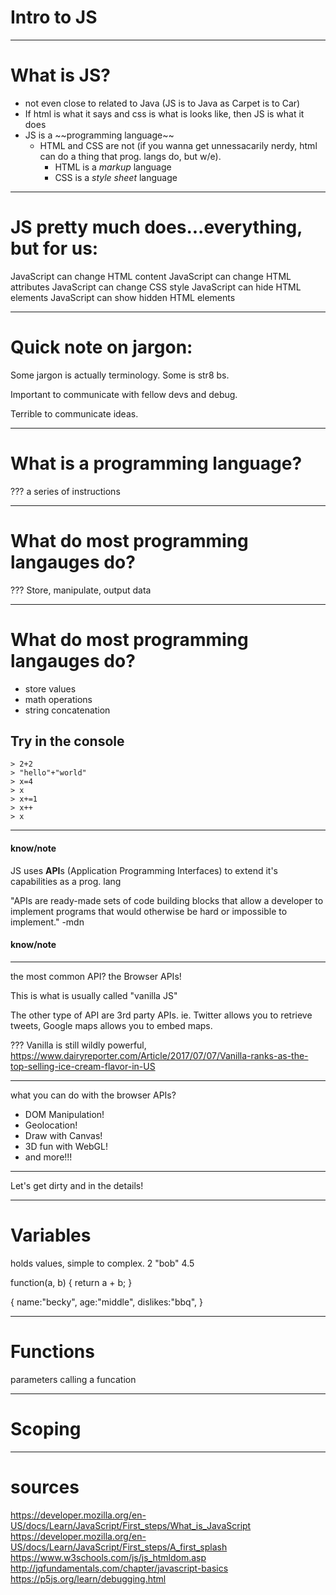 # Intro to JS
---

# What is JS?

- not even close to related to Java (JS is to Java as Carpet is to Car)
- If html is what it says and css is what is looks like, then JS is what it does
- JS is a \~\~programming language\~\~
    - HTML and CSS are not (if you wanna get unnessacarily nerdy, html can do a thing that prog. langs do, but w/e). 
        - HTML is a *markup* language
        - CSS is a *style sheet* language

---

# JS pretty much does...everything, but for us:

JavaScript can change HTML content
JavaScript can change HTML attributes
JavaScript can change CSS style
JavaScript can hide HTML elements
JavaScript can show hidden HTML elements

---

# Quick note on jargon:

Some jargon is actually terminology. Some is str8 bs.

Important to communicate with fellow devs and debug.

Terrible to communicate ideas.

---

# What is a programming language?

???
a series of instructions

---

# What do most programming langauges do?

???
Store, manipulate, output data

---
# What do most programming langauges do?

- store values
- math operations
- string concatenation

## Try in the console
```
> 2+2
> "hello"+"world"
> x=4
> x
> x+=1
> x++
> x
```
---
#### know/note

JS uses **API**s (Application Programming Interfaces) to extend it's capabilities as a prog. lang

"APIs are ready-made sets of code building blocks that allow a developer to implement programs that would otherwise be hard or impossible to implement." -mdn
#### know/note
---

the most common API? the Browser APIs!

This is what is usually called "vanilla JS"

The other type of API are 3rd party APIs. ie. Twitter allows you to retrieve tweets, Google maps allows you to embed maps.

???
Vanilla is still wildly powerful, https://www.dairyreporter.com/Article/2017/07/07/Vanilla-ranks-as-the-top-selling-ice-cream-flavor-in-US

---

what you can do with the browser APIs?

- DOM Manipulation!
- Geolocation!
- Draw with Canvas!
- 3D fun with WebGL!
- and more!!!

---
Let's get dirty and in the details!

---
# Variables
holds values, simple to complex.
2
"bob"
4.5

function(a, b) {
  return a + b;
}

{
    name:"becky",
    age:"middle",
    dislikes:"bbq",
}

---
# Functions
parameters
calling a funcation

---
# Scoping

---
# sources
https://developer.mozilla.org/en-US/docs/Learn/JavaScript/First_steps/What_is_JavaScript
https://developer.mozilla.org/en-US/docs/Learn/JavaScript/First_steps/A_first_splash
https://www.w3schools.com/js/js_htmldom.asp
http://jqfundamentals.com/chapter/javascript-basics
https://p5js.org/learn/debugging.html
